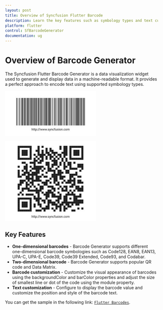 ```yaml
---
layout: post
title: Overview of Syncfusion Flutter Barcode
description: Learn the key features such as symbology types and text customization option available in the Flutter Barcode.
platform: flutter
control: SfBarcodeGenerator
documentation: ug
---
```


# Overview of Barcode Generator 

The Syncfusion Flutter Barcode Generator is a data visualization widget used to generate and display data in a machine-readable format. It provides a perfect approach to encode text using supported symbology types.

![Overview flutter barcode](images/getting-started/overview1.jpg)

![Overview flutter QR Code](images/getting-started/getting_started3.jpg)

## Key Features

* **One-dimensional barcodes** - Barcode Generator supports different one-dimensional barcode symbologies such as Code128, EAN8, EAN13, UPA-C, UPA-E, Code39, Code39 Extended, Code93, and Codabar. 
* **Two-dimensional barcode** - Barcode Generator supports popular QR code and Data Matrix.
* **Barcode customization** - Customize the visual appearance of barcodes using the backgroundColor and barColor properties and adjust the size of smallest line or dot of the code using the module property.
* **Text customization** - Configure to display the barcode value and customize the position and style of the barcode text.

You can get the sample in the following link: [`Flutter Barcodes`](https://github.com/syncfusion/flutter-examples).